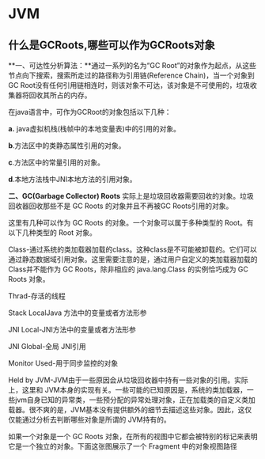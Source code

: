 # JVM



##  什么是GCRoots,哪些可以作为GCRoots对象

**一、可达性分析算法：**通过一系列的名为“GC Root”的对象作为起点，从这些节点向下搜索，搜索所走过的路径称为引用链(Reference Chain)，当一个对象到GC Root没有任何引用链相连时，则该对象不可达，该对象是不可使用的，垃圾收集器将回收其所占的内存。

  在java语言中，可作为GCRoot的对象包括以下几种：

  **a.** java虚拟机栈(栈帧中的本地变量表)中的引用的对象。 

  **b**.方法区中的类静态属性引用的对象。 

  **c**.方法区中的常量引用的对象。 

  **d**.本地方法栈中JNI本地方法的引用对象。

**二、GC(Garbage Collector) Roots** 实际上是垃圾回收器需要回收的对象。垃圾回收器回收那些不是 GC Roots 的对象并且不再被GC Roots引用的对象。

这里有几种可以作为 GC Roots 的对象。一个对象可以属于多种类型的 Root。有以下几种类型的 Root 对象。

Class-通过系统的类加载器加载的class。这种class是不可能被卸载的。它们可以通过静态数据域引用对象。这里需要注意的是，通过用户自定义的类加载器加载的Class并不能作为 GC Roots，除非相应的 java.lang.Class 的实例恰巧成为 GC Roots 对象。

Thrad-存活的线程

Stack LocalJava 方法中的变量或者方法形参

JNI Local-JNI方法中的变量或者方法形参

JNI Global-全局 JNI引用

Monitor Used-用于同步监控的对象

Held by JVM-JVM由于一些原因会从垃圾回收器中持有一些对象的引用。实际上，这里和 JVM本身的实现有关。一些可能的已知原因是，系统的类加载器，一些jvm自身已知的异常类，一些预分配的异常处理对象，正在加载类的自定义类加载器。很不爽的是，JVM基本没有提供额外的细节去描述这些对象。因此，这仅仅能通过分析去判断哪些对象是所谓的 JVM持有的。

如果一个对象是一个 GC Roots 对象，在所有的视图中它都会被特别的标记来表明它是一个独立的对象。下面这张图展示了一个 Fragment 中的对象视图路径